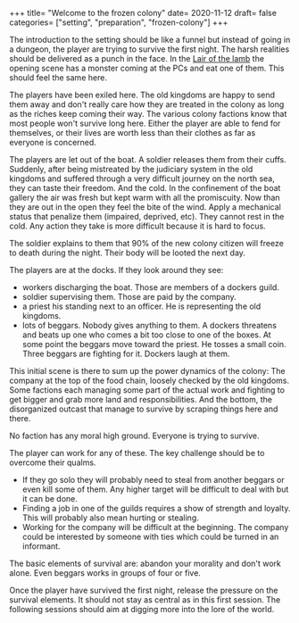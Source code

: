 +++
title= "Welcome to the frozen colony"
date= 2020-11-12
draft= false
categories= ["setting", "preparation", "frozen-colony"]
+++

The introduction to the setting should be like a funnel but instead of going in
a dungeon, the player are trying to survive the first night. The harsh realities
should be delivered as a punch in the face. In the [Lair of the
lamb](http://goblinpunch.blogspot.com/2020/04/lair-of-lamb-final.html) the
opening scene has a monster coming at the PCs and eat one of them. This should
feel the same here.

<!-- more -->

The players have been exiled here. The old kingdoms are happy to send them away
and don't really care how they are treated in the colony as long as the riches
keep coming their way. The various colony factions know that most people won't
survive long here. Either the player are able to fend for themselves, or their
lives are worth less than their clothes as far as everyone is concerned.

The players are let out of the boat. A soldier releases them from their cuffs.
Suddenly, after being mistreated by the judiciary system in the old kingdoms and
suffered through a very difficult journey on the north sea, they can taste their
freedom. And the cold. In the confinement of the boat gallery the air was fresh
but kept warm with all the promiscuity. Now than they are out in the open they
feel the bite of the wind. Apply a mechanical status that penalize them
(impaired, deprived, etc). They cannot rest in the cold. Any action they take is
more difficult because it is hard to focus.

The soldier explains to them that 90% of the new colony citizen will freeze to
death during the night. Their body will be looted the next day.

The players are at the docks. If they look around they see:
- workers discharging the boat. Those are members of a dockers guild.
- soldier supervising them. Those are paid by the company.
- a priest his standing next to an officer. He is representing the old kingdoms.
- lots of beggars. Nobody gives anything to them. A dockers threatens and beats
  up one who comes a bit too close to one of the boxes. At some point the
  beggars move toward the priest. He tosses a small coin. Three beggars are
  fighting for it. Dockers laugh at them.

This initial scene is there to sum up the power dynamics of the colony: The
company at the top of the food chain, loosely checked by the old kingdoms. Some
factions each managing some part of the actual work and fighting to get bigger
and grab more land and responsibilities. And the bottom, the disorganized
outcast that manage to survive by scraping things here and there.

No faction has any moral high ground. Everyone is trying to survive.

The player can work for any of these. The key challenge should be to overcome
their qualms. 

- If they go solo they will probably need to steal from another beggars or even
  kill some of them. Any higher target will be difficult to deal with but it can
  be done.
- Finding a job in one of the guilds requires a show of strength and loyalty.
  This will probably also mean hurting or stealing.
- Working for the company will be difficult at the beginning. The company could
  be interested by someone with ties which could be turned in an informant.

The basic elements of survival are: abandon your morality and don't work alone.
Even beggars works in groups of four or five.

Once the player have survived the first night, release the pressure on the
survival elements. It should not stay as central as in this first session. The
following sessions should aim at digging more into the lore of the world.